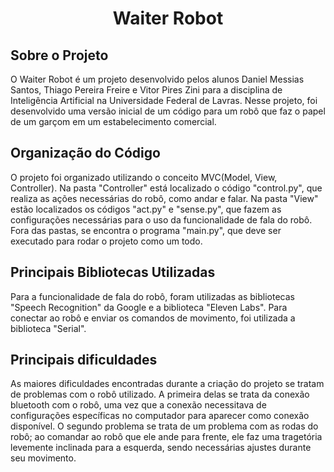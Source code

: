 <h1 align="center"> Waiter Robot </h1>

## Sobre o Projeto
O Waiter Robot é um projeto desenvolvido pelos alunos Daniel Messias Santos, Thiago Pereira Freire e Vitor Pires Zini para a disciplina de Inteligência Artificial na Universidade Federal de Lavras. Nesse projeto, foi desenvolvido uma versão inicial de um código para um robô que faz o papel de um garçom em um estabelecimento comercial.

## Organização do Código
O projeto foi organizado utilizando o conceito MVC(Model, View, Controller). Na pasta "Controller" está localizado o código "control.py", que realiza as ações necessárias do robô, como andar e falar. Na pasta "View" estão localizados os códigos "act.py" e "sense.py", que fazem as configurações necessárias para o uso da funcionalidade de fala do robô. Fora das pastas, se encontra o programa "main.py", que deve ser executado para rodar o projeto como um todo.

## Principais Bibliotecas Utilizadas
Para a funcionalidade de fala do robô, foram utilizadas as bibliotecas "Speech Recognition" da Google e a biblioteca "Eleven Labs". Para conectar ao robô e enviar os comandos de movimento, foi utilizada a biblioteca "Serial".

## Principais dificuldades
As maiores dificuldades encontradas durante a criação do projeto se tratam de problemas com o robô utilizado. A primeira delas se trata da conexão bluetooth com o robô, uma vez que a conexão necessitava de configurações específicas no computador para aparecer como conexão disponível. O segundo problema se trata de um problema com as rodas do robô; ao comandar ao robô que ele ande para frente, ele faz uma tragetória levemente inclinada para a esquerda, sendo necessárias ajustes durante seu movimento.
